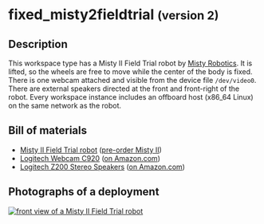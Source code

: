 fixed_misty2fieldtrial <small>(version 2)</small>
======================

Description
-----------

This workspace type has a Misty II Field Trial robot by [Misty Robotics](
https://www.mistyrobotics.com/). It is lifted, so the wheels are free to move
while the center of the body is fixed.  There is one webcam attached and visible
from the device file `/dev/video0`.  There are external speakers directed at the
front and front-right of the robot. Every workspace instance includes an
offboard host (x86_64 Linux) on the same network as the robot.


Bill of materials
-----------------

* [Misty II Field Trial robot](https://docs.mistyrobotics.com/docs/robots/misty-ii/) ([pre-order Misty II](https://shop.mistyrobotics.com/))
* [Logitech Webcam C920](https://www.logitech.com/en-us/product/hd-pro-webcam-c920) ([on Amazon.com](https://www.amazon.com/gp/product/B006JH8T3S/))
* [Logitech Z200 Stereo Speakers](https://www.logitech.com/en-us/product/multimedia-speakers-z200) ([on Amazon.com](https://www.amazon.com/Logitech-Multimedia-Speakers-Multiple-Devices/dp/B00EZ9XKCM/))


Photographs of a deployment
---------------------------

<a title="enlarge" href="figures/fixed_misty2fieldtrial_frontview.jpg">![front view of a Misty II Field Trial robot](figures/480px-fixed_misty2fieldtrial_frontview.jpg)</a>
